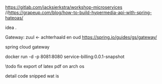 https://gitlab.com/jacksierkstra/workshop-microservices
//https://grapeup.com/blog/how-to-build-hypermedia-api-with-spring-hateoas/


idea .


Gateway:
zuul <- achterhaald en oud
https://spring.io/guides/gs/gateway/

spring cloud gateway 

docker run -d -p 8081:8080 service-billing:0.0.1-snapshot



\\todo fix export of latex pdf on arch os 

detail code snipped wat is 